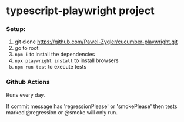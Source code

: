 # typescript-playwright project

### Setup:

1. git clone https://github.com/Pawel-Zygler/cucumber-playwright.git
2. go to root
3. `npm i` to install the dependencies
4. `npx playwright install` to install browsers
5. `npm run test` to execute tests

### Github Actions

Runs every day.

If commit message has 'regressionPlease' or 'smokePlease' then tests marked @regression or @smoke will only run.
